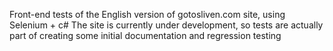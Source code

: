Front-end tests of the English version of  gotosliven.com site, using Selenium + c#
The site is currently under development, so tests are actually part of creating some initial documentation and regression testing 
